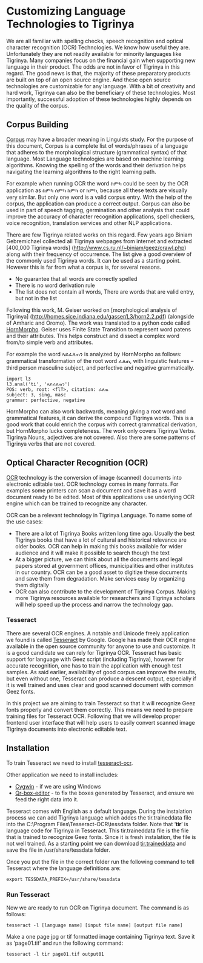 # Customizing Language Technologies to Tigrinya

We are all familiar with spelling checks, speech recognition and optical character recognition (OCR) Technologies. We know how useful they are. Unfortunately they are not readily available for minority languages like Tigrinya.  Many companies focus on the financial gain when supporting new language in their product. The odds are not in favor of Tigrinya in this regard. The good news is that, the majority of these preparatory products are built on top of an open source engine. And these open source technologies are customizable for any language. With a bit of creativity and hard work, Tigrinya can also be the beneficiary of these technologies. Most importantly, successful adoption of these technologies highly depends on the quality of the corpus.  

## Corpus Building

[Corpus](https://en.wikipedia.org/wiki/Corpus_linguistics) may have a broader meaning in Linguists study. For the purpose of this document, Corpus is a complete list of words/phrases of a language that adheres to the morphological structure (grammatical syntax) of that language.  Most Language technologies are based on machine learning algorithms. Knowing the spelling of the words and their derivation helps navigating the learning algorithms to the right learning path.

For example when running OCR the word ስምካ could be seen by the OCR application as ስምካ ሰምካ ከምካ or ክምካ, because all these texts are visually very similar. But only one word is a valid corpus entry. With the help of the corpus, the application can produce a correct output. Corpus can also be used in part of speech tagging, germination and other analysis that could improve the accuracy of character recognition applications, spell checkers, voice recognition, translation services and other NLP applications.

There are few Tigrinya related works on this regard. Few years ago Biniam Gebremichael collected all Tigrinya webpages from internet and extracted [400,000 Tigrinya words] (http://www.cs.ru.nl/~biniam/geez/crawl.php) along with their frequency of occurrence. The list give a good overview of the commonly used Tigrinya words. It can be used as a starting point. However this is far from what a corpus is, for several reasons.

* No guarantee that all words are correctly spelled
* There is no word derivation rule
* The list does not contain all words, There are words that are valid entry, but not in the list

Following this work, M. Geiser worked on [morphological analysis of Tigrinya] (http://homes.sice.indiana.edu/gasser/L3/horn2.2.pdf) (alongside of Amharic and Oromo). The work was translated to a python code called [HornMorpho](https://github.com/fgaim/HornMorpho). Geiser uses Finite State Transition to represent word patens and their attributes. This helps construct and dissect a complex word from/to simple verb and attributes. 

For example the word ኣይፈለጠን is analyzed by HornMorpho as follows: grammatical transformation of the root word ፈለጠ, with linguistic features – third person masculine subject, and perfective and negative grammatically. 

```
import l3
l3.anal('ti', 'ኣይፈለጠን')
POS: verb, root: <flT>, citation: ፈለጠ
subject: 3, sing, masc
grammar: perfective, negative
```

HornMorpho can also work backwards, meaning giving a root word and grammatical features, it can derive the compound Tigrinya words. This is a good work that could enrich the corpus with correct grammatical derivation, but HornMorpho lucks completeness. The work only covers Tigrinya Verbs. Tigrinya Nouns, adjectives are not covered. Also there are some patterns of Tigrinya verbs that are not covered.

## Optical Character Recognition (OCR)

[OCR](https://en.wikipedia.org/wiki/Optical_character_recognition) technology is the conversion of image (scanned) documents into electronic editable text. OCR technology comes in many formats. For examples some printers can scan a document and save it as a word document ready to be edited. Most of this applications use underlying OCR engine which can be trained to recognize any character.

OCR can be a relevant technology in Tigrinya Language. To name some of the use cases:
* There are a lot of Tigrinya Books written long time ago. Usually the best Tigrinya books that have a lot of cultural and historical relevance are older books. OCR can help in making this books available for wider audience and it will make it possible to search though the text
* At a bigger picture, we can think about all the documents and legal papers stored at government offices, municipalities and other institutes in our country. OCR can be a good asset to digitize these documents and save them from degradation. Make services easy by organizing them digitally
* OCR can also contribute to the development of Tigrinya Corpus. Making more Tigrinya resources available for researchers and Tigrinya scholars will help speed up the process and narrow the technology gap.

### Tesseract
There are several OCR engines. A notable and Unicode freely application we found is called [Tesseract](https://github.com/tesseract-ocr/tesseract) by Google. Google has made their OCR engine available in the open source community for anyone to use and customize.  It is a good candidate we can rely for Tigrinya OCR. Tesseract has basic support for language with Geez script (including Tigrinya), however for accurate recognition, one has to train the application with enough test samples. As said earlier, availability of good corpus can improve the results, but even without one, Tesseract can produce a descent output, especially if it is well trained and uses clear and good scanned document with common Geez fonts.

In this project we are aiming to train Tesseract so that it will recognize Geez fonts properly and convert them correctly. This means we need to prepare training files for Tesseract OCR. Following that we will develop proper frontend user interface that will help users to easily convert scanned image Tigrinya documents into electronic editable text. 

## Installation
To train Tesseract we need to install [tesseract-ocr](https://github.com/tesseract-ocr/tesseract/releases). 

Other application we need to install includes:
* [Cygwin](https://www.cygwin.com/) - if we are using Windows 
* [Qr-box-editor](https://github.com/zdenop/qt-box-editor/downloads) - to fix the boxes generated by Tesseract, and ensure we feed the right data into it.

Tesseract comes with English as a default language. During the instalation process we can add Tigrinya language which addes the tir.traineddata file into the C:\Program Files\Tesseract-OCR\tessdata folder. Note that ‘**tir**’ is language code for Tigrinya in Tesseract. This tir.traineddata file is the file that is trained to recognize Geez fonts. Since it is fresh instalation, the file is not well trained. As a starting point we can download [tir.traineddata](https://github.com/tesseract-ocr/tessdata/blob/master/tir.traineddata) and save the file in /usr/share/tessdata folder. 

Once you put the file in the correct folder run the following command to tell Tesseract where the language definitions are:

```
export TESSDATA_PREFIX=/usr/share/tessdata
``` 

### Run Tesseract 
Now we are ready to run OCR on Tigrinya document. The command is as follows:

```
tesseract -l [language name] [input file name] [output file name]
```

Make a one page jpg or tif formatted image containing Tigrinya text. Save it as ‘page01.tif’ and run the following command:

```
tesseract -l tir page01.tif output01
``` 
